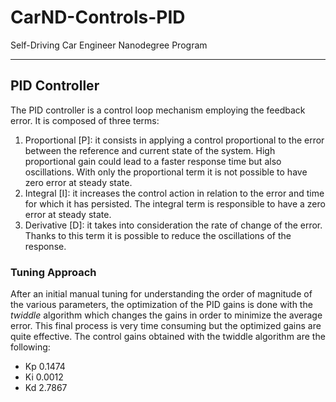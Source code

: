 # CarND-Controls-PID
Self-Driving Car Engineer Nanodegree Program

---

## PID Controller
The PID controller is a control loop mechanism employing the feedback error. It is composed of three terms:
1. Proportional [P]: it consists in applying a control proportional to the error between the reference and current state of the system. High proportional gain could lead to a faster response time but also oscillations. With only the proportional term it is not possible to have zero error at steady state.
2. Integral [I]: it increases the control action in relation to the error and time for which it has persisted. The integral term is responsible to have a zero error at steady state.
3. Derivative [D]: it takes into consideration the rate of change of the error. Thanks to this term it is possible to reduce the oscillations of the response.

### Tuning Approach
After an initial manual tuning for understanding the order of magnitude of the various parameters, the optimization of the PID gains is done with the *twiddle* algorithm which changes the gains in order to minimize the average error. This final process is very time consuming but the optimized gains are quite effective.
The control gains obtained with the twiddle algorithm are the following:
* Kp 0.1474
* Ki 0.0012
* Kd 2.7867